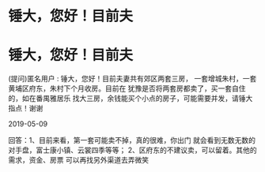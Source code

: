 # 锤大，您好！目前夫

# 锤大，您好！目前夫

(提问)匿名用户 : 锤大，您好！目前夫妻共有郊区两套三房， 一套增城朱村，一套黄埔区府东，朱村下个月收房。目前在 犹豫是否将两套房都卖了，买一套自住的，如在番禺雅居乐 找大三房，余钱能买个小点的房子，可能需要并发，请锤大 指点！谢谢

2019-05-09

回答：1、目前来看，第一套可能卖不掉，真的很难，你出门 就会看到无数无数的对手盘，富士康小镇、云裳四季等等； 2、区府东的不建议卖，可以留着。其他的需求，资金、房票 可以再找另外渠道去弄微笑